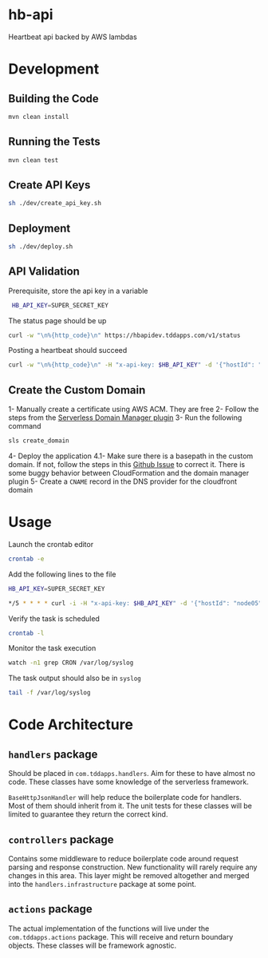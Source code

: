 # hb-api  

Heartbeat api backed by AWS lambdas

# Development  

## Building the Code  

```bash
mvn clean install
```

## Running the Tests  

```bash
mvn clean test
```

## Create API Keys  

```bash
sh ./dev/create_api_key.sh
```

## Deployment  

```bash
sh ./dev/deploy.sh
```

## API Validation  

Prerequisite, store the api key in a variable

```bash
 HB_API_KEY=SUPER_SECRET_KEY
```

The status page should be up

```bash
curl -w "\n%{http_code}\n" https://hbapidev.tddapps.com/v1/status
```

Posting a heartbeat should succeed

```bash
curl -w "\n%{http_code}\n" -H "x-api-key: $HB_API_KEY" -d '{"hostId": "testHost1"}' -X POST https://hbapidev.tddapps.com/v1/hearbeat
```

## Create the Custom Domain
  
1- Manually create a certificate using AWS ACM. They are free
2- Follow the steps from the [Serverless Domain Manager plugin](https://github.com/amplify-education/serverless-domain-manager)
3- Run the following command

```bash
sls create_domain
```

4- Deploy the application
4.1- Make sure there is a basepath in the custom domain. If not, follow the steps in this [Github Issue](https://github.com/amplify-education/serverless-domain-manager/issues/57) to correct it. There is some buggy behavior between CloudFormation and the domain manager plugin
5- Create a `CNAME` record in the DNS provider for the cloudfront domain

# Usage  

Launch the crontab editor

```bash
crontab -e
```

Add the following lines to the file

```bash
HB_API_KEY=SUPER_SECRET_KEY

*/5 * * * * curl -i -H "x-api-key: $HB_API_KEY" -d '{"hostId": "node05"}' -X POST https://hbapidev.tddapps.com/v1/hearbeat | logger -p local0.notice
```

Verify the task is scheduled

```bash
crontab -l
```

Monitor the task execution

```bash
watch -n1 grep CRON /var/log/syslog
```

The task output should also be in `syslog`

```bash
tail -f /var/log/syslog
```

# Code Architecture

## `handlers` package  
Should be placed in `com.tddapps.handlers`. Aim for these to have almost no code. These classes have some knowledge of the serverless framework.  

`BaseHttpJsonHandler` will help reduce the boilerplate code for handlers. Most of them should inherit from it. The unit tests for these classes will be limited to guarantee they return the correct kind.  

## `controllers` package  

Contains some middleware to reduce boilerplate code around request parsing and response construction. New functionality will rarely require any changes in this area. This layer might be removed altogether and merged into the `handlers.infrastructure` package at some point.  

## `actions` package  

The actual implementation of the functions will live under the `com.tddapps.actions` package. This will receive and return boundary objects. These classes will be framework agnostic.  
